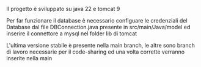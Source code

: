Il progetto è sviluppato su java 22 e tomcat 9

Per far funzionare il database è necessario configuare le credenziali del Database dal file DBConnection.java presente in src/main/Java/model ed inserire il connettore a mysql nel folder lib di tomcat

L'ultima versione stabile è presente nella main branch, le altre sono branch di lavoro necessarie per il code-sharing ed una volta corrette verranno inserite nella main

